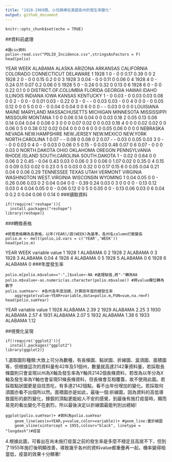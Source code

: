 ```yaml
---
title: "1928-1969間，小兒麻痺在美國各州的發生率變化"
output: github_document
---
```


```{r setup, include=FALSE}
knitr::opts_chunk$set(echo = TRUE)
```

##資料前處理
```{r}
#讀csv資料
polio<-read.csv("POLIO_Incidence.csv",stringsAsFactors = F)
head(polio)
```
YEAR WEEK ALABAMA ALASKA ARIZONA ARKANSAS CALIFORNIA COLORADO CONNECTICUT DELAWARE
1 1928    1       0      -       0        0       0.17     0.39           0        0
2 1928    2       0      -       0        0       0.15      0.2           0        0
3 1928    3    0.04      -       0        0       0.11        0        0.06        0
4 1928    4       0      -    0.24     0.11       0.07      0.2        0.06        0
5 1928    5       0      -    0.24        0       0.32        0        0.13        0
6 1928    6       0      -       0        0       0.22      0.1           0        0
  DISTRICT.OF.COLUMBIA FLORIDA GEORGIA HAWAII IDAHO ILLINOIS INDIANA IOWA KANSAS KENTUCKY
1                    -       0    0.03      -     0     0.03    0.03 0.08      0        0
2                    -       0       0      -     0     0.01    0.03    -   0.22        0
3                    -       0       -      -     0     0.03    0.03    -      0        0
4                    0       0       0      -     0     0.05    0.12    0      0        0
5                    0       0       0      -     0     0.04       0 0.04      0        0
6                    0       0       0      -     -     0.03       0    0      0        0
  LOUISIANA MAINE MARYLAND MASSACHUSETTS MICHIGAN MINNESOTA MISSISSIPPI MISSOURI MONTANA
1         0     0     0.06          0.14     0.04         0           0     0.03    0.18
2      0.05  0.13     0.06          0.14     0.04      0.04           0     0.06       0
3         0     0        0          0.07     0.02         0           0     0.03    0.18
4         0     0        0          0.02     0.02         0           0     0.06       0
5         0  0.38     0.12          0.02     0.04         0           0        0       0
6         0     0        0          0.05     0.06         0           0        0       0
  NEBRASKA NEVADA NEW.HAMPSHIRE NEW.JERSEY NEW.MEXICO NEW.YORK NORTH.CAROLINA
1     0.07      -             -       0.08          0     0.08              0
2     0.07      -             -       0.03          0     0.05           0.03
3        0      -             -          0          0     0.03              0
4        0      -             0       0.03          0     0.06              0
5     0.15      -             0       0.03       0.48     0.07              0
6     0.07      -             0          0          0     0.03              0
  NORTH.DAKOTA OHIO OKLAHOMA OREGON PENNSYLVANIA RHODE.ISLAND SOUTH.CAROLINA SOUTH.DAKOTA
1            - 0.02        0   0.64            0            0           0.06            0
2         0.45    -     0.04   0.43         0.03            0           0.06            0
3            0 0.06        0   1.07         0.02            0           0.35            0
4         0.15    0     0.09   0.53         0.02            0           0.23            0
5            0 0.03        0   0.32            0            0           0.17         0.15
6            0 0.05     0.04   0.21         0.04            0           0.06         0.29
  TENNESSEE TEXAS UTAH VERMONT VIRGINIA WASHINGTON WEST.VIRGINIA WISCONSIN WYOMING
1      0.04  0.05    0       0        -       0.26          0.06      0.03       0
2      0.04  0.04    0       0        -       0.39          0.24      0.03       0
3         0     0    0       0        -       0.13          0.12      0.03       0
4      0.04  0.05    0       0        -       0.06          0.12         0       0
5         0  0.05    0       0        -       0.13          0.06      0.03       0
6      0.04     0  0.2       0     0.04       0.06             0      0.14       0
###讀取資料
```{r}
if(!require('reshape')){
  install.packages("reshape")
library(reshape)}
```
###轉換表格
```{r}
#將寬表格轉為長表格，以年(YEAR)/週(WEEK)為基準，各州名column打散變長
polio.m <- melt(polio,id.vars = c('YEAR','WEEK'))
head(polio.m)
```
  YEAR WEEK variable value
1 1928    1  ALABAMA     0
2 1928    2  ALABAMA     0
3 1928    3  ALABAMA  0.04
4 1928    4  ALABAMA     0
5 1928    5  ALABAMA     0
6 1928    6  ALABAMA     0
###年度發生率
```{r}
polio.m[polio.m$value=="-",]$value<-NA #處理缺值,將"-"轉為NA
polio.m$value<-as.numeric(as.character(polio.m$value)) #將value欄位轉為數字
polio.sumYear<- #各州各年度加總，計算該年度的總發生率
    aggregate(value~YEAR+variable,data=polio.m,FUN=sum,na.rm=F)
head(polio.sumYear)
```
  YEAR variable value
1 1928  ALABAMA  2.39
2 1929  ALABAMA  2.25
3 1930  ALABAMA  2.57
4 1931  ALABAMA  2.07
5 1932  ALABAMA  1.38
6 1933  ALABAMA  1.12



##視覺化呈現
```{r}
if(!require('ggplot2')){
  install.packages("ggplot2")
library(ggplot2)}
```
1.選取圖形種類:大致上可分為數種，有長條圖、點狀圖、折線圖、盒須圖、面積圖等，但根據這次的資料量有42年及51個州，數量就高達2142筆資料量，若採取長條圖則只會呈現以州為X軸及發生率為Y軸共2142個長條資料，若改為以年分為X軸及發生率為Y軸也會呈現51條長條資料，但長條會互相覆蓋，故不使用此圖。若採取點狀圖更是自找苦吃，有多達2142個點，看不出年份增加的變化。若採取何須圖亦看不出個所以然。面積圖亦是如此，最後一個:折線圖，因為資料的高低導致圖形的劇烈變化，鋒銳的頂點更能給人不安的感覺，到最後有施打疫苗時，顯而易見的看出變化不在劇烈，所以最後決定以折線圖最能判別出總結!
```{r,fig.height=4}
ggplot(polio.sumYear)+ #資料為polio.sumYear
    geom_line(aes(x=YEAR,y=value,color=variable))+ #geom_line:畫折線圖
    geom_vline(xintercept = 1955,colour="black", linetype = "longdash")#疫苗
```
4.根據此圖，可看出在尚未施打疫苗之前的發生率是多麼不穩定且高居不下，但到了1955年施打後明顯改善，導致幾乎各州的資料value都重疊再一起，機率變得相當低，疫苗的效果十分顯著!